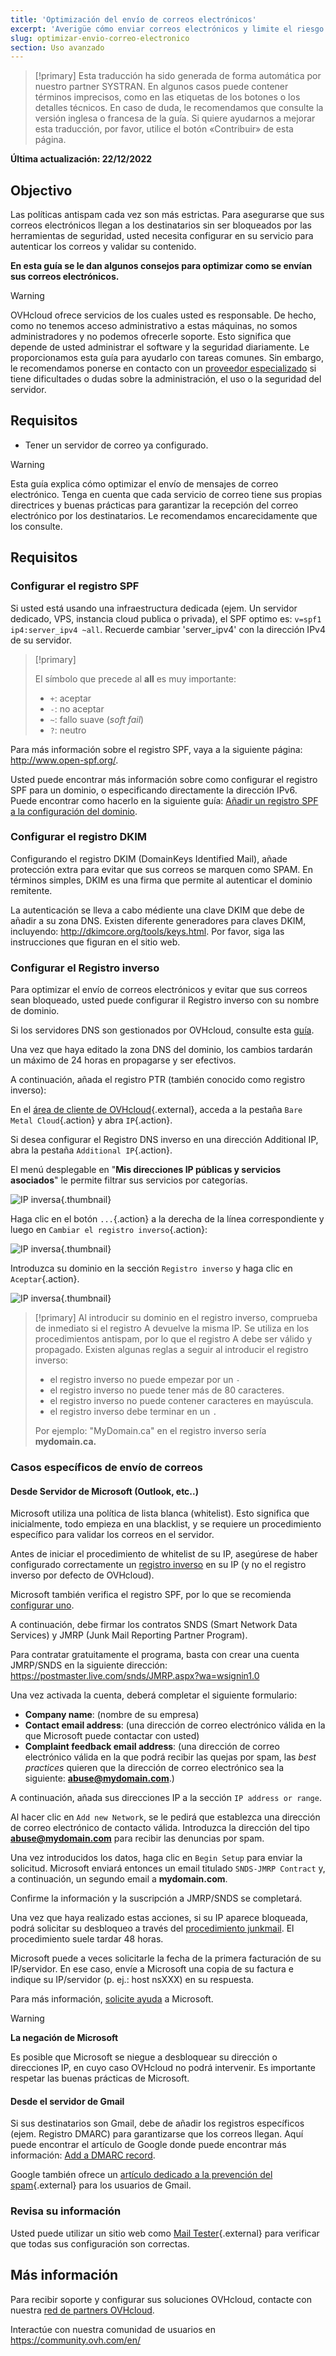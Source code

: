 ```yaml
---
title: 'Optimización del envío de correos electrónicos'
excerpt: 'Averigüe cómo enviar correos electrónicos y limite el riesgo de que se marquen como spam'
slug: optimizar-envio-correo-electronico
section: Uso avanzado
---
```


> [!primary]
> Esta traducción ha sido generada de forma automática por nuestro partner SYSTRAN. En algunos casos puede contener términos imprecisos, como en las etiquetas de los botones o los detalles técnicos. En caso de duda, le recomendamos que consulte la versión inglesa o francesa de la guía. Si quiere ayudarnos a mejorar esta traducción, por favor, utilice el botón «Contribuir» de esta página.
>

**Última actualización: 22/12/2022**

## Objectivo

Las políticas antispam cada vez son más estrictas. Para asegurarse que sus correos electrónicos llegan a los destinatarios sin ser bloqueados por las herramientas de seguridad, usted necesita configurar en su servicio para autenticar los correos y validar su contenido.

**En esta guía se le dan algunos consejos para optimizar como se envían sus correos electrónicos.**

> [!warning]
>
>OVHcloud ofrece servicios de los cuales usted es responsable. De hecho, como no tenemos acceso administrativo a estas máquinas, no somos administradores y no podemos ofrecerle soporte. Esto significa que depende de usted administrar el software y la seguridad diariamente. Le proporcionamos esta guía para ayudarlo con tareas comunes. Sin embargo, le recomendamos ponerse en contacto con un [proveedor especializado](https://partner.ovhcloud.com/es-es/directory/) si tiene dificultades o dudas sobre la administración, el uso o la seguridad del servidor.
>

## Requisitos

- Tener un servidor de correo ya configurado.

> [!warning]
>
> Esta guía explica cómo optimizar el envío de mensajes de correo electrónico. Tenga en cuenta que cada servicio de correo tiene sus propias directrices y buenas prácticas para garantizar la recepción del correo electrónico por los destinatarios. Le recomendamos encarecidamente que los consulte.
>

## Requisitos

### Configurar el registro SPF <a name="spfrecord"></a>

Si usted está usando una infraestructura dedicada (ejem. Un servidor dedicado, VPS, instancia cloud publica o privada), el SPF optimo es: `v=spf1 ip4:server_ipv4 ~all`. Recuerde cambiar 'server_ipv4' con la dirección IPv4 de su servidor.

> [!primary]
>
> El símbolo que precede al **all** es muy importante:
> 
> - `+`: aceptar
> - `-`: no aceptar
> - `~`: fallo suave (*soft fail*)
> - `?`: neutro
>

Para más información sobre el registro SPF, vaya a la siguiente página: <http://www.open-spf.org/>.

Usted puede encontrar más información sobre como configurar el registro SPF para un dominio, o especificando directamente la dirección IPv6. Puede encontrar como hacerlo en la siguiente guía: [Añadir un registro SPF a la configuración del dominio](../../domains/web_hosting_el_registro_spf/).

### Configurar el registro DKIM

Configurando el registro DKIM (DomainKeys Identified Mail), añade protección extra para evitar que sus correos se marquen como SPAM. En términos simples, DKIM es una firma que permite al autenticar el dominio remitente.

La autenticación se lleva a cabo médiente una clave DKIM que debe de añadir a su zona DNS. Existen diferente generadores para claves DKIM, incluyendo: <http://dkimcore.org/tools/keys.html>. Por favor, siga las instrucciones que figuran en el sitio web.

### Configurar el Registro inverso <a name="reverseip"></a>

Para optimizar el envío de correos electrónicos y evitar que sus correos sean bloqueado, usted puede configurar il Registro inverso con su nombre de dominio.

Si los servidores DNS son gestionados por OVHcloud, consulte esta [guía](https://docs.ovh.com/es/domains/web_hosting_como_editar_mi_zona_dns/#acceder-a-la-gestion-de-una-zona-dns-de-ovhcloud).

Una vez que haya editado la zona DNS del dominio, los cambios tardarán un máximo de 24 horas en propagarse y ser efectivos.

A continuación, añada el registro PTR (también conocido como registro inverso):

En el [área de cliente de OVHcloud](https://www.ovh.com/auth/?action=gotomanager&from=https://www.ovh.es/&ovhSubsidiary=es){.external}, acceda a la pestaña `Bare Metal Cloud`{.action} y abra `IP`{.action}.

Si desea configurar el Registro DNS inverso  en una dirección Additional IP, abra la pestaña `Additional IP`{.action}.

El menú desplegable en "**Mis direcciones IP públicas y servicios asociados**" le permite filtrar sus servicios por categorías.

![IP inversa](images/selectservice2022.png){.thumbnail}

Haga clic en el botón `...`{.action} a la derecha de la línea correspondiente y luego en `Cambiar el registro inverso`{.action}:

![IP inversa](images/addreverse2022.png){.thumbnail}

Introduzca su dominio en la sección `Registro inverso` y haga clic en `Aceptar`{.action}.

![IP inversa](images/enterreverse.png){.thumbnail}

> [!primary]
> Al introducir su dominio en el registro inverso, comprueba de inmediato si el registro A devuelve la misma IP. Se utiliza en los procedimientos antispam, por lo que el registro A debe ser válido y propagado. Existen algunas reglas a seguir al introducir el registro inverso:
>
>  - el registro inverso no puede empezar por un `-`
>  - el registro inverso no puede tener más de 80 caracteres.
>  - el registro inverso no puede contener caracteres en mayúscula.
>  - el registro inverso debe terminar en un `.`
>
> Por ejemplo: "MyDomain.ca" en el registro inverso sería **mydomain.ca.**
>


### Casos específicos de envío de correos

#### Desde Servidor de Microsoft (Outlook, etc..)

Microsoft utiliza una política de lista blanca (whitelist). Esto significa que inicialmente, todo empieza en una blacklist, y se requiere un procedimiento específico para validar los correos en el servidor.

Antes de iniciar el procedimiento de whitelist de su IP, asegúrese de haber configurado correctamente un [registro inverso](#reverseip) en su IP (y no el registro inverso por defecto de OVHcloud).

Microsoft también verifica el registro SPF, por lo que se recomienda [configurar uno](#spfrecord).

A continuación, debe firmar los contratos SNDS (Smart Network Data Services) y JMRP (Junk Mail Reporting Partner Program).

Para contratar gratuitamente el programa, basta con crear una cuenta JMRP/SNDS en la siguiente dirección:
<https://postmaster.live.com/snds/JMRP.aspx?wa=wsignin1.0>

Una vez activada la cuenta, deberá completar el siguiente formulario:

- **Company name**: (nombre de su empresa)
- **Contact email address**: (una dirección de correo electrónico válida en la que Microsoft puede contactar con usted)
- **Complaint feedback email address**: (una dirección de correo electrónico válida en la que podrá recibir las quejas por spam, las *best practices* quieren que la dirección de correo electrónico sea la siguiente: **abuse@mydomain.com**.)

A continuación, añada sus direcciones IP a la sección `IP address or range`.

Al hacer clic en `Add new Network`, se le pedirá que establezca una dirección de correo electrónico de contacto válida. Introduzca la dirección del tipo **abuse@mydomain.com** para recibir las denuncias por spam.

Una vez introducidos los datos, haga clic en `Begin Setup` para enviar la solicitud. Microsoft enviará entonces un email titulado `SNDS-JMRP Contract` y, a continuación, un segundo email a **mydomain.com**.

Confirme la información y la suscripción a JMRP/SNDS se completará.

Una vez que haya realizado estas acciones, si su IP aparece bloqueada, podrá solicitar su desbloqueo a través del [procedimiento junkmail](https://support.microsoft.com/en-us/getsupport?oaspworkflow=start_1.0.0.0&wfname=capsub&productkey=edfsmsbl3&locale=en-us&ccsid=635857671692853062). El procedimiento suele tardar 48 horas.

Microsoft puede a veces solicitarle la fecha de la primera facturación de su IP/servidor. En ese caso, envíe a Microsoft una copia de su factura e indique su IP/servidor (p. ej.: host nsXXX) en su respuesta.

Para más información, [solicite ayuda](https://support.microsoft.com/en-us/getsupport?oaspworkflow=start_1.0.0.0&wfname=capsub&productkey=edfsmsbl3&ccsid=6364926882037750656) a Microsoft.

> [!warning]
>
> **La negación de Microsoft**
>
> Es posible que Microsoft se niegue a desbloquear su dirección o direcciones IP, en cuyo caso OVHcloud no podrá intervenir. Es importante respetar las buenas prácticas de Microsoft.
>


#### Desde el servidor de Gmail

Si sus destinatarios son Gmail, debe de añadir los registros específicos (ejem. Registro DMARC) para garantizarse que los correos llegan. Aquí puede encontrar el artículo de Google donde puede encontrar más información: [Add a DMARC record](https://support.google.com/a/answer/2466563?hl=en).

Google también ofrece un [artículo dedicado a la prevención del spam](https://support.google.com/mail/answer/81126?hl=en){.external} para los usuarios de Gmail.

### Revisa su información

Usted puede utilizar un sitio web como [Mail Tester](http://www.mail-tester.com/){.external} para verificar que todas sus configuración son correctas.

## Más información

Para recibir soporte y configurar sus soluciones OVHcloud, contacte con nuestra [red de partners OVHcloud](https://partner.ovhcloud.com/es-es/directory/).

Interactúe con nuestra comunidad de usuarios en <https://community.ovh.com/en/>